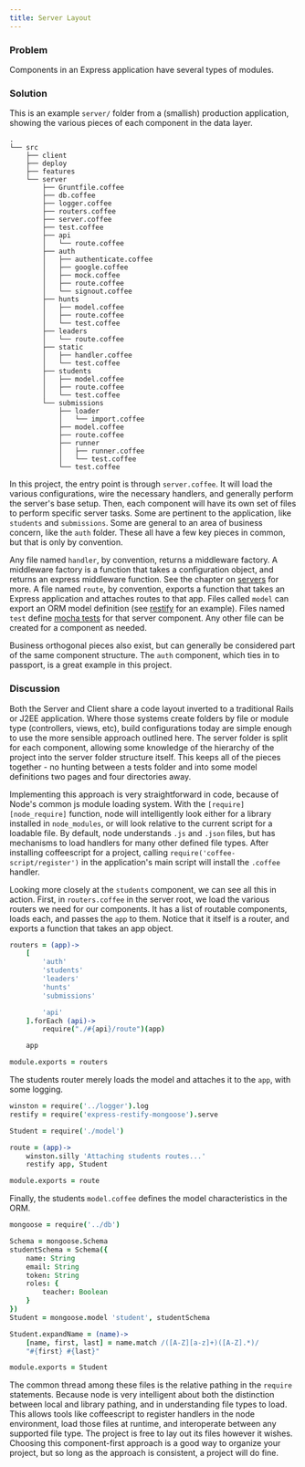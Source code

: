 ```yaml
---
title: Server Layout
---
```


### Problem

Components in an Express application have several types of modules.

### Solution

This is an example `server/` folder from a (smallish) production application, showing the various pieces of each component in the data layer.

```tree
.
└── src
    ├── client
    ├── deploy
    ├── features
    └── server
        ├── Gruntfile.coffee
        ├── db.coffee
        ├── logger.coffee
        ├── routers.coffee
        ├── server.coffee
        ├── test.coffee
        ├── api
        │   └── route.coffee
        ├── auth
        │   ├── authenticate.coffee
        │   ├── google.coffee
        │   ├── mock.coffee
        │   ├── route.coffee
        │   └── signout.coffee
        ├── hunts
        │   ├── model.coffee
        │   ├── route.coffee
        │   └── test.coffee
        ├── leaders
        │   └── route.coffee
        ├── static
        │   ├── handler.coffee
        │   └── test.coffee
        ├── students
        │   ├── model.coffee
        │   ├── route.coffee
        │   └── test.coffee
        └── submissions
            ├── loader
            │   └── import.coffee
            ├── model.coffee
            ├── route.coffee
            ├── runner
            │   ├── runner.coffee
            │   └── test.coffee
            └── test.coffee
```

In this project, the entry point is through `server.coffee`. It will load the various configurations, wire the necessary handlers, and generally perform the server's base setup. Then, each component will have its own set of files to perform specific server tasks. Some are pertinent to the application, like `students` and `submissions`. Some are general to an area of business concern, like the `auth` folder. These all have a few key pieces in common, but that is only by convention.

Any file named `handler`, by convention, returns a middleware factory. A middleware factory is a function that takes a configuration object, and returns an express middleware function. See the chapter on [servers][server] for more. A file named `route`, by convention, exports a function that takes an Express application and attaches routes to that app. Files called `model` can export an ORM model definition (see [restify][restify] for an example). Files named `test` define [mocha tests][mocha_server] for that server component. Any other file can be created for a component as needed.

Business orthogonal pieces also exist, but can generally be considered part of the same component structure. The `auth` component, which ties in to passport, is a great example in this project.

### Discussion

Both the Server and Client share a code layout inverted to a traditional Rails or J2EE application. Where those systems create folders by file or module type (controllers, views, etc), build configurations today are simple enough to use the more sensible approach outlined here. The server folder is split for each component, allowing some knowledge of the hierarchy of the project into the server folder structure itself. This keeps all of the pieces together - no hunting between a tests folder and into some model definitions two pages and four directories away.

Implementing this approach is very straightforward in code, because of Node's common js module loading system. With the `[require][node_require]` function, node will intelligently look either for a library installed in `node_modules`, or will look relative to the current script for a loadable file. By default, node understands `.js` and `.json` files, but has mechanisms to load handlers for many other defined file types. After installing coffeescript for a project, calling `require('coffee-script/register')` in the application's main script will install the `.coffee` handler.

Looking more closely at the `students` component, we can see all this in action. First, in `routers.coffee` in the server root, we load the various routers we need for our components. It has a list of routable components, loads each, and passes the `app` to them. Notice that it itself is a router, and exports a function that takes an app object.

```coffeescript
routers = (app)->
    [
        'auth'
        'students'
        'leaders'
        'hunts'
        'submissions'

        'api'
    ].forEach (api)->
        require("./#{api}/route")(app)

    app

module.exports = routers
```

The students router merely loads the model and attaches it to the `app`, with some logging.

```coffeescript
winston = require('../logger').log
restify = require('express-restify-mongoose').serve

Student = require('./model')

route = (app)->
    winston.silly 'Attaching students routes...'
    restify app, Student

module.exports = route
```

Finally, the students `model.coffee` defines the model characteristics in the ORM.

```coffeescript
mongoose = require('../db')

Schema = mongoose.Schema
studentSchema = Schema({
    name: String
    email: String
    token: String
    roles: {
        teacher: Boolean
    }
})
Student = mongoose.model 'student', studentSchema

Student.expandName = (name)->
    [name, first, last] = name.match /([A-Z][a-z]+)([A-Z].*)/
    "#{first} #{last}"

module.exports = Student
```

The common thread among these files is the relative pathing in the `require` statements. Because node is very intelligent about both the distinction between local and library pathing, and in understanding file types to load. This allows tools like coffeescript to register handlers in the node environment, load those files at runtime, and interoperate between any supported file type. The project is free to lay out its files however it wishes. Choosing this component-first approach is a good way to organize your project, but so long as the approach is consistent, a project will do fine.

[server]: /07_server
[restify]: /07_server/03_mongo/03_restify
[mocha_server]: /02_testing/01_server
[node_require]: http://nodejs.org/api/modules.html
